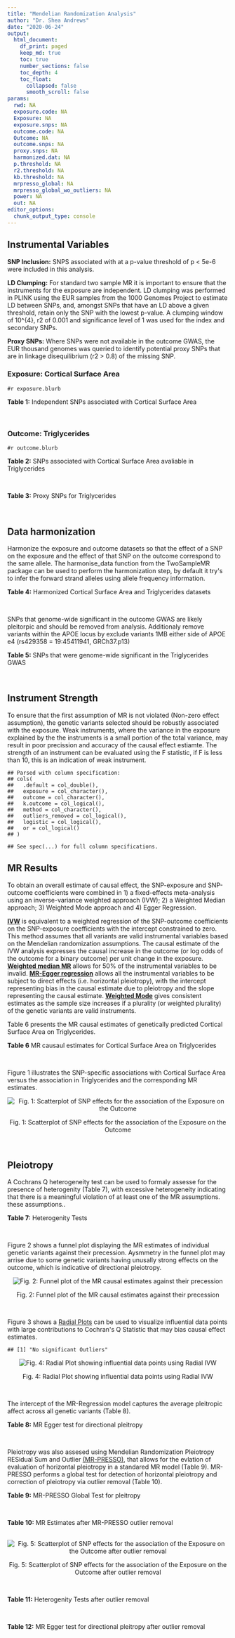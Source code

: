 ```yaml
---
title: "Mendelian Randomization Analysis"
author: "Dr. Shea Andrews"
date: "2020-06-24"
output:
  html_document:
    df_print: paged
    keep_md: true
    toc: true
    number_sections: false
    toc_depth: 4
    toc_float:
      collapsed: false
      smooth_scroll: false
params:
  rwd: NA
  exposure.code: NA
  Exposure: NA
  exposure.snps: NA
  outcome.code: NA
  Outcome: NA
  outcome.snps: NA
  proxy.snps: NA
  harmonized.dat: NA
  p.threshold: NA
  r2.threshold: NA
  kb.threshold: NA
  mrpresso_global: NA
  mrpresso_global_wo_outliers: NA
  power: NA
  out: NA
editor_options:
  chunk_output_type: console
---
```







## Instrumental Variables
**SNP Inclusion:** SNPS associated with at a p-value threshold of p < 5e-6 were included in this analysis.
<br>

**LD Clumping:** For standard two sample MR it is important to ensure that the instruments for the exposure are independent. LD clumping was performed in PLINK using the EUR samples from the 1000 Genomes Project to estimate LD between SNPs, and, amongst SNPs that have an LD above a given threshold, retain only the SNP with the lowest p-value. A clumping window of 10^{4}, r2 of 0.001 and significance level of 1 was used for the index and secondary SNPs.
<br>

**Proxy SNPs:** Where SNPs were not available in the outcome GWAS, the EUR thousand genomes was queried to identify potential proxy SNPs that are in linkage disequilibrium (r2 > 0.8) of the missing SNP.
<br>

### Exposure: Cortical Surface Area
`#r exposure.blurb`
<br>

**Table 1:** Independent SNPs associated with Cortical Surface Area
<div data-pagedtable="false">
  <script data-pagedtable-source type="application/json">
{"columns":[{"label":["SNP"],"name":[1],"type":["chr"],"align":["left"]},{"label":["CHROM"],"name":[2],"type":["dbl"],"align":["right"]},{"label":["POS"],"name":[3],"type":["dbl"],"align":["right"]},{"label":["REF"],"name":[4],"type":["chr"],"align":["left"]},{"label":["ALT"],"name":[5],"type":["chr"],"align":["left"]},{"label":["AF"],"name":[6],"type":["dbl"],"align":["right"]},{"label":["BETA"],"name":[7],"type":["dbl"],"align":["right"]},{"label":["SE"],"name":[8],"type":["dbl"],"align":["right"]},{"label":["Z"],"name":[9],"type":["dbl"],"align":["right"]},{"label":["P"],"name":[10],"type":["dbl"],"align":["right"]},{"label":["N"],"name":[11],"type":["dbl"],"align":["right"]},{"label":["TRAIT"],"name":[12],"type":["chr"],"align":["left"]}],"data":[{"1":"rs2490556","2":"1","3":"2021284","4":"T","5":"A","6":"0.3155","7":"583.9623","8":"122.1531","9":"4.780577","10":"1.748e-06","11":"32068","12":"Cortical_Surface_Area"},{"1":"rs4846200","2":"1","3":"9752648","4":"C","5":"T","6":"0.4191","7":"628.7473","8":"124.9738","9":"5.031033","10":"4.878e-07","11":"32068","12":"Cortical_Surface_Area"},{"1":"rs499688","2":"1","3":"61396649","4":"T","5":"C","6":"0.3482","7":"-583.8940","8":"123.5536","9":"-4.725840","10":"2.292e-06","11":"31582","12":"Cortical_Surface_Area"},{"1":"rs6673449","2":"1","3":"160043698","4":"A","5":"G","6":"0.5681","7":"-552.9050","8":"110.5323","9":"-5.002200","10":"5.668e-07","11":"32176","12":"Cortical_Surface_Area"},{"1":"rs12137969","2":"1","3":"242289357","4":"G","5":"A","6":"0.2412","7":"-585.5512","8":"128.0273","9":"-4.573643","10":"4.793e-06","11":"32176","12":"Cortical_Surface_Area"},{"1":"rs10927043","2":"1","3":"243762208","4":"C","5":"T","6":"0.1826","7":"719.0735","8":"141.2684","9":"5.090123","10":"3.578e-07","11":"32176","12":"Cortical_Surface_Area"},{"1":"rs57415181","2":"2","3":"48707841","4":"G","5":"C","6":"0.1447","7":"-834.6022","8":"159.4070","9":"-5.235668","10":"1.644e-07","11":"32176","12":"Cortical_Surface_Area"},{"1":"rs10496091","2":"2","3":"61482261","4":"G","5":"A","6":"0.2777","7":"-642.6331","8":"121.0228","9":"-5.310017","10":"1.096e-07","11":"32176","12":"Cortical_Surface_Area"},{"1":"rs12630663","2":"3","3":"28007315","4":"T","5":"C","6":"0.4117","7":"632.8110","8":"111.2125","9":"5.690110","10":"1.270e-08","11":"32176","12":"Cortical_Surface_Area"},{"1":"rs34464850","2":"3","3":"141721762","4":"G","5":"C","6":"0.1534","7":"1233.1854","8":"152.7201","9":"8.074807","10":"6.758e-16","11":"31984","12":"Cortical_Surface_Area"},{"1":"rs11938781","2":"4","3":"17924734","4":"T","5":"C","6":"0.1648","7":"-719.1710","8":"150.5519","9":"-4.776900","10":"1.780e-06","11":"32176","12":"Cortical_Surface_Area"},{"1":"rs10029872","2":"4","3":"40350763","4":"T","5":"C","6":"0.5251","7":"508.7590","8":"109.6122","9":"4.641440","10":"3.460e-06","11":"32176","12":"Cortical_Surface_Area"},{"1":"rs2301718","2":"4","3":"106009763","4":"G","5":"A","6":"0.2269","7":"737.2212","8":"132.3556","9":"5.570004","10":"2.547e-08","11":"32176","12":"Cortical_Surface_Area"},{"1":"rs386424","2":"5","3":"81092787","4":"T","5":"G","6":"0.3008","7":"656.5430","8":"120.0422","9":"5.469270","10":"4.519e-08","11":"32176","12":"Cortical_Surface_Area"},{"1":"rs7715167","2":"5","3":"170778824","4":"T","5":"C","6":"0.6143","7":"662.7540","8":"119.1375","9":"5.562930","10":"2.653e-08","11":"32068","12":"Cortical_Surface_Area"},{"1":"rs2802295","2":"6","3":"108926496","4":"A","5":"G","6":"0.6207","7":"714.5850","8":"112.9897","9":"6.324340","10":"2.543e-10","11":"32176","12":"Cortical_Surface_Area"},{"1":"rs11759026","2":"6","3":"126792095","4":"A","5":"G","6":"0.2376","7":"1301.5200","8":"134.6156","9":"9.668420","10":"4.106e-22","11":"31907","12":"Cortical_Surface_Area"},{"1":"rs139849708","2":"6","3":"127369230","4":"T","5":"C","6":"0.0297","7":"-2237.8300","8":"422.1224","9":"-5.301370","10":"1.149e-07","11":"22951","12":"Cortical_Surface_Area"},{"1":"rs6463758","2":"7","3":"8117636","4":"A","5":"G","6":"0.5382","7":"560.9860","8":"112.3815","9":"4.991800","10":"5.982e-07","11":"32176","12":"Cortical_Surface_Area"},{"1":"rs149352678","2":"7","3":"54920906","4":"C","5":"T","6":"0.0991","7":"967.7266","8":"191.5244","9":"5.052759","10":"4.355e-07","11":"32176","12":"Cortical_Surface_Area"},{"1":"rs42035","2":"7","3":"92239531","4":"A","5":"G","6":"0.2454","7":"-610.3230","8":"127.8222","9":"-4.774780","10":"1.799e-06","11":"32176","12":"Cortical_Surface_Area"},{"1":"rs41563","2":"7","3":"104852654","4":"G","5":"A","6":"0.3385","7":"586.6639","8":"116.3776","9":"5.041038","10":"4.630e-07","11":"32176","12":"Cortical_Surface_Area"},{"1":"rs10251751","2":"7","3":"156021770","4":"C","5":"T","6":"0.6639","7":"538.0782","8":"116.0343","9":"4.637234","10":"3.531e-06","11":"32176","12":"Cortical_Surface_Area"},{"1":"rs76650567","2":"8","3":"78242034","4":"C","5":"T","6":"0.0870","7":"-902.8657","8":"194.8981","9":"-4.632501","10":"3.613e-06","11":"32176","12":"Cortical_Surface_Area"},{"1":"rs66702753","2":"9","3":"103010947","4":"A","5":"C","6":"0.2493","7":"-593.2390","8":"128.8921","9":"-4.602600","10":"4.172e-06","11":"32176","12":"Cortical_Surface_Area"},{"1":"rs10817864","2":"9","3":"118968579","4":"C","5":"T","6":"0.5739","7":"531.0956","8":"111.2505","9":"4.773872","10":"1.807e-06","11":"32176","12":"Cortical_Surface_Area"},{"1":"rs12357321","2":"10","3":"21790476","4":"G","5":"A","6":"0.3206","7":"-698.7452","8":"119.6461","9":"-5.840100","10":"5.217e-09","11":"32176","12":"Cortical_Surface_Area"},{"1":"rs1628768","2":"10","3":"105012994","4":"T","5":"C","6":"0.2386","7":"972.9780","8":"132.0048","9":"7.370780","10":"1.696e-13","11":"32176","12":"Cortical_Surface_Area"},{"1":"rs17543864","2":"11","3":"92556100","4":"G","5":"A","6":"0.3264","7":"-623.9150","8":"116.9886","9":"-5.333126","10":"9.654e-08","11":"32176","12":"Cortical_Surface_Area"},{"1":"rs3217901","2":"12","3":"4405389","4":"A","5":"G","6":"0.4221","7":"593.5960","8":"114.7165","9":"5.174460","10":"2.286e-07","11":"32176","12":"Cortical_Surface_Area"},{"1":"rs2066827","2":"12","3":"12871099","4":"T","5":"G","6":"0.2333","7":"-862.4130","8":"159.9581","9":"-5.391500","10":"6.987e-08","11":"24138","12":"Cortical_Surface_Area"},{"1":"rs7975351","2":"12","3":"53902190","4":"G","5":"A","6":"0.4740","7":"611.0487","8":"113.5536","9":"5.381148","10":"7.401e-08","11":"31319","12":"Cortical_Surface_Area"},{"1":"rs10876864","2":"12","3":"56401085","4":"G","5":"A","6":"0.5774","7":"-628.5901","8":"112.6859","9":"-5.578250","10":"2.430e-08","11":"31319","12":"Cortical_Surface_Area"},{"1":"rs10878349","2":"12","3":"66327632","4":"A","5":"G","6":"0.5100","7":"-1039.9900","8":"110.4866","9":"-9.412850","10":"4.829e-21","11":"32176","12":"Cortical_Surface_Area"},{"1":"rs35227403","2":"12","3":"68216239","4":"T","5":"A","6":"0.0588","7":"-1271.7821","8":"253.6458","9":"-5.014008","10":"5.331e-07","11":"32176","12":"Cortical_Surface_Area"},{"1":"rs111855983","2":"12","3":"80052550","4":"T","5":"C","6":"0.1319","7":"-818.6420","8":"177.5492","9":"-4.610790","10":"4.011e-06","11":"28185","12":"Cortical_Surface_Area"},{"1":"rs2195243","2":"12","3":"102922986","4":"G","5":"C","6":"0.2196","7":"-769.2254","8":"142.2462","9":"-5.407704","10":"6.384e-08","11":"29708","12":"Cortical_Surface_Area"},{"1":"rs34011931","2":"13","3":"111077516","4":"A","5":"G","6":"0.3280","7":"538.2090","8":"117.7182","9":"4.572010","10":"4.831e-06","11":"32176","12":"Cortical_Surface_Area"},{"1":"rs6572878","2":"14","3":"23435333","4":"T","5":"C","6":"0.3997","7":"-574.9920","8":"113.9565","9":"-5.045710","10":"4.518e-07","11":"31790","12":"Cortical_Surface_Area"},{"1":"rs76801057","2":"14","3":"99728448","4":"C","5":"T","6":"0.0263","7":"2036.7834","8":"429.5486","9":"4.741683","10":"2.119e-06","11":"23846","12":"Cortical_Surface_Area"},{"1":"rs4265798","2":"16","3":"70636616","4":"T","5":"A","6":"0.9332","7":"-1221.0588","8":"263.6357","9":"-4.631614","10":"3.628e-06","11":"30025","12":"Cortical_Surface_Area"},{"1":"rs7207463","2":"17","3":"16004259","4":"A","5":"G","6":"0.5620","7":"-519.7640","8":"110.5676","9":"-4.700870","10":"2.591e-06","11":"32176","12":"Cortical_Surface_Area"},{"1":"rs6505216","2":"17","3":"29206421","4":"G","5":"T","6":"0.2375","7":"652.8106","8":"142.8638","9":"4.569461","10":"4.890e-06","11":"31430","12":"Cortical_Surface_Area"},{"1":"rs79600142","2":"17","3":"43897722","4":"T","5":"C","6":"0.2198","7":"-1696.8300","8":"143.2730","9":"-11.843300","10":"2.331e-32","11":"29435","12":"Cortical_Surface_Area"},{"1":"rs12452834","2":"17","3":"47111739","4":"C","5":"T","6":"0.3329","7":"-626.4308","8":"123.5899","9":"-5.068625","10":"4.007e-07","11":"30867","12":"Cortical_Surface_Area"},{"1":"rs1791513","2":"18","3":"22135429","4":"A","5":"G","6":"0.5263","7":"-502.3000","8":"109.5062","9":"-4.586950","10":"4.498e-06","11":"32176","12":"Cortical_Surface_Area"},{"1":"rs743038","2":"22","3":"50884075","4":"C","5":"T","6":"0.5560","7":"-532.1045","8":"115.3983","9":"-4.611025","10":"4.007e-06","11":"31216","12":"Cortical_Surface_Area"}],"options":{"columns":{"min":{},"max":[10]},"rows":{"min":[10],"max":[10]},"pages":{}}}
  </script>
</div>
<br>

### Outcome: Triglycerides
`#r outcome.blurb`
<br>

**Table 2:** SNPs associated with Cortical Surface Area avaliable in Triglycerides
<div data-pagedtable="false">
  <script data-pagedtable-source type="application/json">
{"columns":[{"label":["SNP"],"name":[1],"type":["chr"],"align":["left"]},{"label":["CHROM"],"name":[2],"type":["dbl"],"align":["right"]},{"label":["POS"],"name":[3],"type":["dbl"],"align":["right"]},{"label":["REF"],"name":[4],"type":["chr"],"align":["left"]},{"label":["ALT"],"name":[5],"type":["chr"],"align":["left"]},{"label":["AF"],"name":[6],"type":["dbl"],"align":["right"]},{"label":["BETA"],"name":[7],"type":["dbl"],"align":["right"]},{"label":["SE"],"name":[8],"type":["dbl"],"align":["right"]},{"label":["Z"],"name":[9],"type":["dbl"],"align":["right"]},{"label":["P"],"name":[10],"type":["dbl"],"align":["right"]},{"label":["N"],"name":[11],"type":["dbl"],"align":["right"]},{"label":["TRAIT"],"name":[12],"type":["chr"],"align":["left"]}],"data":[{"1":"rs2490556","2":"NA","3":"NA","4":"NA","5":"NA","6":"NA","7":"NA","8":"NA","9":"NA","10":"NA","11":"NA","12":"NA"},{"1":"rs4846200","2":"NA","3":"NA","4":"NA","5":"NA","6":"NA","7":"NA","8":"NA","9":"NA","10":"NA","11":"NA","12":"NA"},{"1":"rs499688","2":"1","3":"61396649","4":"T","5":"C","6":"0.444283","7":"-0.0036","8":"0.0060","9":"-0.6000000","10":"0.815900","11":"91013","12":"Triglycerides"},{"1":"rs6673449","2":"NA","3":"NA","4":"NA","5":"NA","6":"NA","7":"NA","8":"NA","9":"NA","10":"NA","11":"NA","12":"NA"},{"1":"rs12137969","2":"NA","3":"NA","4":"NA","5":"NA","6":"NA","7":"NA","8":"NA","9":"NA","10":"NA","11":"NA","12":"NA"},{"1":"rs10927043","2":"NA","3":"NA","4":"NA","5":"NA","6":"NA","7":"NA","8":"NA","9":"NA","10":"NA","11":"NA","12":"NA"},{"1":"rs57415181","2":"NA","3":"NA","4":"NA","5":"NA","6":"NA","7":"NA","8":"NA","9":"NA","10":"NA","11":"NA","12":"NA"},{"1":"rs10496091","2":"2","3":"61482261","4":"G","5":"A","6":"0.332062","7":"0.0035","8":"0.0036","9":"0.9722222","10":"0.368100","11":"177809","12":"Triglycerides"},{"1":"rs12630663","2":"3","3":"28007315","4":"T","5":"C","6":"0.374819","7":"-0.0026","8":"0.0048","9":"-0.5416670","10":"0.617800","11":"91013","12":"Triglycerides"},{"1":"rs34464850","2":"NA","3":"NA","4":"NA","5":"NA","6":"NA","7":"NA","8":"NA","9":"NA","10":"NA","11":"NA","12":"NA"},{"1":"rs11938781","2":"4","3":"17924734","4":"T","5":"C","6":"0.136892","7":"0.0145","8":"0.0066","9":"2.1969697","10":"0.038200","11":"89399","12":"Triglycerides"},{"1":"rs10029872","2":"4","3":"40350763","4":"T","5":"C","6":"0.529112","7":"-0.0012","8":"0.0047","9":"-0.2553190","10":"0.878700","11":"87897","12":"Triglycerides"},{"1":"rs2301718","2":"4","3":"106009763","4":"G","5":"A","6":"0.281329","7":"0.0006","8":"0.0055","9":"0.1090909","10":"0.910700","11":"90934","12":"Triglycerides"},{"1":"rs386424","2":"5","3":"81092787","4":"T","5":"G","6":"0.354704","7":"-0.0100","8":"0.0051","9":"-1.9607800","10":"0.064760","11":"91013","12":"Triglycerides"},{"1":"rs7715167","2":"5","3":"170778824","4":"T","5":"C","6":"0.649726","7":"-0.0078","8":"0.0051","9":"-1.5294100","10":"0.113800","11":"91013","12":"Triglycerides"},{"1":"rs2802295","2":"NA","3":"NA","4":"NA","5":"NA","6":"NA","7":"NA","8":"NA","9":"NA","10":"NA","11":"NA","12":"NA"},{"1":"rs11759026","2":"NA","3":"NA","4":"NA","5":"NA","6":"NA","7":"NA","8":"NA","9":"NA","10":"NA","11":"NA","12":"NA"},{"1":"rs139849708","2":"NA","3":"NA","4":"NA","5":"NA","6":"NA","7":"NA","8":"NA","9":"NA","10":"NA","11":"NA","12":"NA"},{"1":"rs6463758","2":"NA","3":"NA","4":"NA","5":"NA","6":"NA","7":"NA","8":"NA","9":"NA","10":"NA","11":"NA","12":"NA"},{"1":"rs149352678","2":"NA","3":"NA","4":"NA","5":"NA","6":"NA","7":"NA","8":"NA","9":"NA","10":"NA","11":"NA","12":"NA"},{"1":"rs42035","2":"NA","3":"NA","4":"NA","5":"NA","6":"NA","7":"NA","8":"NA","9":"NA","10":"NA","11":"NA","12":"NA"},{"1":"rs41563","2":"7","3":"104852654","4":"G","5":"A","6":"0.311571","7":"0.0116","8":"0.0049","9":"2.3673469","10":"0.007029","11":"91013","12":"Triglycerides"},{"1":"rs10251751","2":"NA","3":"NA","4":"NA","5":"NA","6":"NA","7":"NA","8":"NA","9":"NA","10":"NA","11":"NA","12":"NA"},{"1":"rs76650567","2":"NA","3":"NA","4":"NA","5":"NA","6":"NA","7":"NA","8":"NA","9":"NA","10":"NA","11":"NA","12":"NA"},{"1":"rs66702753","2":"NA","3":"NA","4":"NA","5":"NA","6":"NA","7":"NA","8":"NA","9":"NA","10":"NA","11":"NA","12":"NA"},{"1":"rs10817864","2":"9","3":"118968579","4":"C","5":"T","6":"0.629670","7":"-0.0084","8":"0.0050","9":"-1.6800000","10":"0.258400","11":"83144","12":"Triglycerides"},{"1":"rs12357321","2":"10","3":"21790476","4":"G","5":"A","6":"0.305707","7":"0.0032","8":"0.0052","9":"0.6153846","10":"0.717000","11":"91013","12":"Triglycerides"},{"1":"rs1628768","2":"NA","3":"NA","4":"NA","5":"NA","6":"NA","7":"NA","8":"NA","9":"NA","10":"NA","11":"NA","12":"NA"},{"1":"rs17543864","2":"11","3":"92556100","4":"G","5":"A","6":"0.308642","7":"-0.0013","8":"0.0051","9":"-0.2549020","10":"0.949600","11":"91013","12":"Triglycerides"},{"1":"rs3217901","2":"12","3":"4405389","4":"A","5":"G","6":"0.412214","7":"0.0000","8":"0.0049","9":"0.0000000","10":"0.765500","11":"91013","12":"Triglycerides"},{"1":"rs2066827","2":"12","3":"12871099","4":"T","5":"G","6":"0.208757","7":"-0.0041","8":"0.0085","9":"-0.4823530","10":"0.252700","11":"77845","12":"Triglycerides"},{"1":"rs7975351","2":"NA","3":"NA","4":"NA","5":"NA","6":"NA","7":"NA","8":"NA","9":"NA","10":"NA","11":"NA","12":"NA"},{"1":"rs10876864","2":"12","3":"56401085","4":"G","5":"A","6":"0.610867","7":"0.0060","8":"0.0047","9":"1.2765957","10":"0.118100","11":"91013","12":"Triglycerides"},{"1":"rs10878349","2":"NA","3":"NA","4":"NA","5":"NA","6":"NA","7":"NA","8":"NA","9":"NA","10":"NA","11":"NA","12":"NA"},{"1":"rs35227403","2":"NA","3":"NA","4":"NA","5":"NA","6":"NA","7":"NA","8":"NA","9":"NA","10":"NA","11":"NA","12":"NA"},{"1":"rs111855983","2":"NA","3":"NA","4":"NA","5":"NA","6":"NA","7":"NA","8":"NA","9":"NA","10":"NA","11":"NA","12":"NA"},{"1":"rs2195243","2":"12","3":"102922986","4":"G","5":"C","6":"0.222343","7":"-0.0092","8":"0.0043","9":"-2.1395300","10":"0.035730","11":"174535","12":"Triglycerides"},{"1":"rs34011931","2":"NA","3":"NA","4":"NA","5":"NA","6":"NA","7":"NA","8":"NA","9":"NA","10":"NA","11":"NA","12":"NA"},{"1":"rs6572878","2":"NA","3":"NA","4":"NA","5":"NA","6":"NA","7":"NA","8":"NA","9":"NA","10":"NA","11":"NA","12":"NA"},{"1":"rs76801057","2":"NA","3":"NA","4":"NA","5":"NA","6":"NA","7":"NA","8":"NA","9":"NA","10":"NA","11":"NA","12":"NA"},{"1":"rs4265798","2":"NA","3":"NA","4":"NA","5":"NA","6":"NA","7":"NA","8":"NA","9":"NA","10":"NA","11":"NA","12":"NA"},{"1":"rs7207463","2":"17","3":"16004259","4":"A","5":"G","6":"0.557392","7":"-0.0049","8":"0.0048","9":"-1.0208300","10":"0.377400","11":"86061","12":"Triglycerides"},{"1":"rs6505216","2":"NA","3":"NA","4":"NA","5":"NA","6":"NA","7":"NA","8":"NA","9":"NA","10":"NA","11":"NA","12":"NA"},{"1":"rs79600142","2":"NA","3":"NA","4":"NA","5":"NA","6":"NA","7":"NA","8":"NA","9":"NA","10":"NA","11":"NA","12":"NA"},{"1":"rs12452834","2":"NA","3":"NA","4":"NA","5":"NA","6":"NA","7":"NA","8":"NA","9":"NA","10":"NA","11":"NA","12":"NA"},{"1":"rs1791513","2":"NA","3":"NA","4":"NA","5":"NA","6":"NA","7":"NA","8":"NA","9":"NA","10":"NA","11":"NA","12":"NA"},{"1":"rs743038","2":"NA","3":"NA","4":"NA","5":"NA","6":"NA","7":"NA","8":"NA","9":"NA","10":"NA","11":"NA","12":"NA"}],"options":{"columns":{"min":{},"max":[10]},"rows":{"min":[10],"max":[10]},"pages":{}}}
  </script>
</div>
<br>

**Table 3:** Proxy SNPs for Triglycerides
<div data-pagedtable="false">
  <script data-pagedtable-source type="application/json">
{"columns":[{"label":["target_snp"],"name":[1],"type":["chr"],"align":["left"]},{"label":["proxy_snp"],"name":[2],"type":["chr"],"align":["left"]},{"label":["ld.r2"],"name":[3],"type":["dbl"],"align":["right"]},{"label":["Dprime"],"name":[4],"type":["dbl"],"align":["right"]},{"label":["PHASE"],"name":[5],"type":["chr"],"align":["left"]},{"label":["X12"],"name":[6],"type":["lgl"],"align":["right"]},{"label":["CHROM"],"name":[7],"type":["dbl"],"align":["right"]},{"label":["POS"],"name":[8],"type":["dbl"],"align":["right"]},{"label":["REF.proxy"],"name":[9],"type":["chr"],"align":["left"]},{"label":["ALT.proxy"],"name":[10],"type":["chr"],"align":["left"]},{"label":["AF"],"name":[11],"type":["dbl"],"align":["right"]},{"label":["BETA"],"name":[12],"type":["dbl"],"align":["right"]},{"label":["SE"],"name":[13],"type":["dbl"],"align":["right"]},{"label":["Z"],"name":[14],"type":["dbl"],"align":["right"]},{"label":["P"],"name":[15],"type":["dbl"],"align":["right"]},{"label":["N"],"name":[16],"type":["dbl"],"align":["right"]},{"label":["TRAIT"],"name":[17],"type":["chr"],"align":["left"]},{"label":["ref"],"name":[18],"type":["chr"],"align":["left"]},{"label":["ref.proxy"],"name":[19],"type":["chr"],"align":["left"]},{"label":["alt"],"name":[20],"type":["chr"],"align":["left"]},{"label":["alt.proxy"],"name":[21],"type":["chr"],"align":["left"]},{"label":["ALT"],"name":[22],"type":["chr"],"align":["left"]},{"label":["REF"],"name":[23],"type":["chr"],"align":["left"]},{"label":["proxy.outcome"],"name":[24],"type":["lgl"],"align":["right"]}],"data":[{"1":"rs6673449","2":"rs1321649","3":"0.814482","4":"1.000000","5":"AA/GG","6":"NA","7":"1","8":"160045972","9":"A","10":"G","11":"0.5012720","12":"-0.0003","13":"0.0047","14":"-0.0638298","15":"0.850700","16":"91013.00","17":"Triglycerides","18":"A","19":"A","20":"G","21":"G","22":"G","23":"A","24":"TRUE"},{"1":"rs10927043","2":"rs2291410","3":"0.981133","4":"1.000000","5":"TA/CC","6":"NA","7":"1","8":"243716654","9":"A","10":"C","11":"0.8154460","12":"-0.0005","13":"0.0059","14":"-0.0847458","15":"0.824000","16":"91013.00","17":"Triglycerides","18":"T","19":"A","20":"C","21":"C","22":"C","23":"T","24":"TRUE"},{"1":"rs34464850","2":"rs2271386","3":"1.000000","4":"1.000000","5":"CA/GG","6":"NA","7":"3","8":"141712708","9":"G","10":"A","11":"0.1519450","12":"-0.0167","13":"0.0063","14":"-2.6507900","15":"0.006495","16":"91011.00","17":"Triglycerides","18":"C","19":"A","20":"G","21":"G","22":"C","23":"G","24":"TRUE"},{"1":"rs2802295","2":"rs2253310","3":"1.000000","4":"1.000000","5":"AC/GG","6":"NA","7":"6","8":"108888593","9":"C","10":"G","11":"0.5614990","12":"0.0111","13":"0.0048","14":"2.3125000","15":"0.064490","16":"87936.00","17":"Triglycerides","18":"A","19":"C","20":"G","21":"G","22":"G","23":"A","24":"TRUE"},{"1":"rs6463758","2":"rs10253861","3":"0.960689","4":"0.995910","5":"AG/GA","6":"NA","7":"7","8":"8110475","9":"G","10":"A","11":"0.5303310","12":"0.0009","13":"0.0047","14":"0.1914894","15":"0.741100","16":"91013.00","17":"Triglycerides","18":"A","19":"G","20":"G","21":"A","22":"G","23":"A","24":"TRUE"},{"1":"rs42035","2":"rs42041","3":"0.975205","4":"1.000000","5":"GG/AC","6":"NA","7":"7","8":"92246744","9":"C","10":"G","11":"0.2676240","12":"-0.0110","13":"0.0054","14":"-2.0370400","15":"0.035980","16":"90731.00","17":"Triglycerides","18":"G","19":"G","20":"A","21":"C","22":"G","23":"A","24":"TRUE"},{"1":"rs76650567","2":"rs12677220","3":"1.000000","4":"1.000000","5":"TT/CC","6":"NA","7":"8","8":"78266342","9":"C","10":"T","11":"0.0966280","12":"-0.0079","13":"0.0089","14":"-0.8876400","15":"0.436400","16":"91013.00","17":"Triglycerides","18":"T","19":"T","20":"C","21":"C","22":"T","23":"C","24":"TRUE"},{"1":"rs66702753","2":"rs875522","3":"0.892785","4":"0.994240","5":"CA/AC","6":"NA","7":"9","8":"103044452","9":"C","10":"A","11":"0.2199850","12":"0.0054","13":"0.0053","14":"1.0188679","15":"0.348000","16":"91006.00","17":"Triglycerides","18":"C","19":"A","20":"A","21":"C","22":"C","23":"A","24":"TRUE"},{"1":"rs1628768","2":"rs6584545","3":"0.973962","4":"0.994692","5":"CA/TT","6":"NA","7":"10","8":"104999266","9":"A","10":"T","11":"0.7905320","12":"-0.0041","13":"0.0054","14":"-0.7592590","15":"0.456900","16":"86719.01","17":"Triglycerides","18":"C","19":"A","20":"T","21":"T","22":"T","23":"C","24":"TRUE"},{"1":"rs7975351","2":"rs784567","3":"0.809695","4":"0.947592","5":"AG/GA","6":"NA","7":"12","8":"53894465","9":"G","10":"A","11":"0.4870440","12":"-0.0038","13":"0.0048","14":"-0.7916670","15":"0.572800","16":"90846.00","17":"Triglycerides","18":"A","19":"G","20":"G","21":"A","22":"G","23":"A","24":"TRUE"},{"1":"rs10878349","2":"rs1038196","3":"0.996002","4":"1.000000","5":"AG/GC","6":"NA","7":"12","8":"66343400","9":"G","10":"C","11":"0.4679120","12":"0.0050","13":"0.0047","14":"1.0638298","15":"0.402500","16":"91013.00","17":"Triglycerides","18":"A","19":"G","20":"G","21":"C","22":"G","23":"A","24":"TRUE"},{"1":"rs111855983","2":"rs7308762","3":"1.000000","4":"1.000000","5":"CT/TC","6":"NA","7":"12","8":"79931070","9":"C","10":"T","11":"0.0965167","12":"0.0146","13":"0.0070","14":"2.0857143","15":"0.057550","16":"91013.00","17":"Triglycerides","18":"C","19":"T","20":"T","21":"C","22":"C","23":"T","24":"TRUE"},{"1":"rs34011931","2":"rs4600332","3":"0.842899","4":"0.990060","5":"GA/AG","6":"NA","7":"13","8":"111078872","9":"A","10":"G","11":"0.6460450","12":"0.0012","13":"0.0049","14":"0.2448980","15":"0.935800","16":"90042.00","17":"Triglycerides","18":"G","19":"A","20":"A","21":"G","22":"A","23":"G","24":"TRUE"},{"1":"rs6572878","2":"rs10140304","3":"0.987642","4":"1.000000","5":"CC/TA","6":"NA","7":"14","8":"23443514","9":"A","10":"C","11":"0.3842930","12":"0.0073","13":"0.0049","14":"1.4897959","15":"0.199100","16":"91013.00","17":"Triglycerides","18":"C","19":"C","20":"T","21":"A","22":"C","23":"T","24":"TRUE"},{"1":"rs4265798","2":"rs3931036","3":"0.861327","4":"0.966216","5":"TG/AA","6":"NA","7":"16","8":"70548297","9":"G","10":"A","11":"0.9399710","12":"0.0092","13":"0.0095","14":"0.9684211","15":"0.291200","16":"89445.00","17":"Triglycerides","18":"T","19":"G","20":"A","21":"A","22":"A","23":"T","24":"TRUE"},{"1":"rs79600142","2":"rs436667","3":"1.000000","4":"1.000000","5":"CT/TC","6":"NA","7":"17","8":"43709415","9":"C","10":"T","11":"0.1467570","12":"-0.0044","13":"0.0059","14":"-0.7457630","15":"0.188600","16":"87977.00","17":"Triglycerides","18":"C","19":"T","20":"T","21":"C","22":"C","23":"T","24":"TRUE"},{"1":"rs1791513","2":"rs1791514","3":"0.960988","4":"1.000000","5":"AT/GC","6":"NA","7":"18","8":"22135789","9":"T","10":"C","11":"0.5025410","12":"-0.0011","13":"0.0047","14":"-0.2340430","15":"0.567800","16":"89485.00","17":"Triglycerides","18":"A","19":"T","20":"G","21":"C","22":"G","23":"A","24":"TRUE"},{"1":"rs2490556","2":"NA","3":"NA","4":"NA","5":"NA","6":"NA","7":"NA","8":"NA","9":"NA","10":"NA","11":"NA","12":"NA","13":"NA","14":"NA","15":"NA","16":"NA","17":"NA","18":"NA","19":"NA","20":"NA","21":"NA","22":"NA","23":"NA","24":"NA"},{"1":"rs4846200","2":"NA","3":"NA","4":"NA","5":"NA","6":"NA","7":"NA","8":"NA","9":"NA","10":"NA","11":"NA","12":"NA","13":"NA","14":"NA","15":"NA","16":"NA","17":"NA","18":"NA","19":"NA","20":"NA","21":"NA","22":"NA","23":"NA","24":"NA"},{"1":"rs12137969","2":"NA","3":"NA","4":"NA","5":"NA","6":"NA","7":"NA","8":"NA","9":"NA","10":"NA","11":"NA","12":"NA","13":"NA","14":"NA","15":"NA","16":"NA","17":"NA","18":"NA","19":"NA","20":"NA","21":"NA","22":"NA","23":"NA","24":"NA"},{"1":"rs57415181","2":"NA","3":"NA","4":"NA","5":"NA","6":"NA","7":"NA","8":"NA","9":"NA","10":"NA","11":"NA","12":"NA","13":"NA","14":"NA","15":"NA","16":"NA","17":"NA","18":"NA","19":"NA","20":"NA","21":"NA","22":"NA","23":"NA","24":"NA"},{"1":"rs11759026","2":"NA","3":"NA","4":"NA","5":"NA","6":"NA","7":"NA","8":"NA","9":"NA","10":"NA","11":"NA","12":"NA","13":"NA","14":"NA","15":"NA","16":"NA","17":"NA","18":"NA","19":"NA","20":"NA","21":"NA","22":"NA","23":"NA","24":"NA"},{"1":"rs139849708","2":"NA","3":"NA","4":"NA","5":"NA","6":"NA","7":"NA","8":"NA","9":"NA","10":"NA","11":"NA","12":"NA","13":"NA","14":"NA","15":"NA","16":"NA","17":"NA","18":"NA","19":"NA","20":"NA","21":"NA","22":"NA","23":"NA","24":"NA"},{"1":"rs149352678","2":"NA","3":"NA","4":"NA","5":"NA","6":"NA","7":"NA","8":"NA","9":"NA","10":"NA","11":"NA","12":"NA","13":"NA","14":"NA","15":"NA","16":"NA","17":"NA","18":"NA","19":"NA","20":"NA","21":"NA","22":"NA","23":"NA","24":"NA"},{"1":"rs10251751","2":"NA","3":"NA","4":"NA","5":"NA","6":"NA","7":"NA","8":"NA","9":"NA","10":"NA","11":"NA","12":"NA","13":"NA","14":"NA","15":"NA","16":"NA","17":"NA","18":"NA","19":"NA","20":"NA","21":"NA","22":"NA","23":"NA","24":"NA"},{"1":"rs35227403","2":"NA","3":"NA","4":"NA","5":"NA","6":"NA","7":"NA","8":"NA","9":"NA","10":"NA","11":"NA","12":"NA","13":"NA","14":"NA","15":"NA","16":"NA","17":"NA","18":"NA","19":"NA","20":"NA","21":"NA","22":"NA","23":"NA","24":"NA"},{"1":"rs76801057","2":"NA","3":"NA","4":"NA","5":"NA","6":"NA","7":"NA","8":"NA","9":"NA","10":"NA","11":"NA","12":"NA","13":"NA","14":"NA","15":"NA","16":"NA","17":"NA","18":"NA","19":"NA","20":"NA","21":"NA","22":"NA","23":"NA","24":"NA"},{"1":"rs6505216","2":"NA","3":"NA","4":"NA","5":"NA","6":"NA","7":"NA","8":"NA","9":"NA","10":"NA","11":"NA","12":"NA","13":"NA","14":"NA","15":"NA","16":"NA","17":"NA","18":"NA","19":"NA","20":"NA","21":"NA","22":"NA","23":"NA","24":"NA"},{"1":"rs12452834","2":"NA","3":"NA","4":"NA","5":"NA","6":"NA","7":"NA","8":"NA","9":"NA","10":"NA","11":"NA","12":"NA","13":"NA","14":"NA","15":"NA","16":"NA","17":"NA","18":"NA","19":"NA","20":"NA","21":"NA","22":"NA","23":"NA","24":"NA"},{"1":"rs743038","2":"NA","3":"NA","4":"NA","5":"NA","6":"NA","7":"NA","8":"NA","9":"NA","10":"NA","11":"NA","12":"NA","13":"NA","14":"NA","15":"NA","16":"NA","17":"NA","18":"NA","19":"NA","20":"NA","21":"NA","22":"NA","23":"NA","24":"NA"}],"options":{"columns":{"min":{},"max":[10]},"rows":{"min":[10],"max":[10]},"pages":{}}}
  </script>
</div>
<br>

## Data harmonization
Harmonize the exposure and outcome datasets so that the effect of a SNP on the exposure and the effect of that SNP on the outcome correspond to the same allele. The harmonise_data function from the TwoSampleMR package can be used to perform the harmonization step, by default it try's to infer the forward strand alleles using allele frequency information.
<br>

**Table 4:** Harmonized Cortical Surface Area and Triglycerides datasets
<div data-pagedtable="false">
  <script data-pagedtable-source type="application/json">
{"columns":[{"label":["SNP"],"name":[1],"type":["chr"],"align":["left"]},{"label":["effect_allele.exposure"],"name":[2],"type":["chr"],"align":["left"]},{"label":["other_allele.exposure"],"name":[3],"type":["chr"],"align":["left"]},{"label":["effect_allele.outcome"],"name":[4],"type":["chr"],"align":["left"]},{"label":["other_allele.outcome"],"name":[5],"type":["chr"],"align":["left"]},{"label":["beta.exposure"],"name":[6],"type":["dbl"],"align":["right"]},{"label":["beta.outcome"],"name":[7],"type":["dbl"],"align":["right"]},{"label":["eaf.exposure"],"name":[8],"type":["dbl"],"align":["right"]},{"label":["eaf.outcome"],"name":[9],"type":["dbl"],"align":["right"]},{"label":["remove"],"name":[10],"type":["lgl"],"align":["right"]},{"label":["palindromic"],"name":[11],"type":["lgl"],"align":["right"]},{"label":["ambiguous"],"name":[12],"type":["lgl"],"align":["right"]},{"label":["id.outcome"],"name":[13],"type":["chr"],"align":["left"]},{"label":["chr.outcome"],"name":[14],"type":["dbl"],"align":["right"]},{"label":["pos.outcome"],"name":[15],"type":["dbl"],"align":["right"]},{"label":["se.outcome"],"name":[16],"type":["dbl"],"align":["right"]},{"label":["z.outcome"],"name":[17],"type":["dbl"],"align":["right"]},{"label":["pval.outcome"],"name":[18],"type":["dbl"],"align":["right"]},{"label":["samplesize.outcome"],"name":[19],"type":["dbl"],"align":["right"]},{"label":["outcome"],"name":[20],"type":["chr"],"align":["left"]},{"label":["mr_keep.outcome"],"name":[21],"type":["lgl"],"align":["right"]},{"label":["pval_origin.outcome"],"name":[22],"type":["chr"],"align":["left"]},{"label":["proxy.outcome"],"name":[23],"type":["lgl"],"align":["right"]},{"label":["target_snp.outcome"],"name":[24],"type":["chr"],"align":["left"]},{"label":["proxy_snp.outcome"],"name":[25],"type":["chr"],"align":["left"]},{"label":["target_a1.outcome"],"name":[26],"type":["chr"],"align":["left"]},{"label":["target_a2.outcome"],"name":[27],"type":["chr"],"align":["left"]},{"label":["proxy_a1.outcome"],"name":[28],"type":["chr"],"align":["left"]},{"label":["proxy_a2.outcome"],"name":[29],"type":["chr"],"align":["left"]},{"label":["chr.exposure"],"name":[30],"type":["dbl"],"align":["right"]},{"label":["pos.exposure"],"name":[31],"type":["dbl"],"align":["right"]},{"label":["se.exposure"],"name":[32],"type":["dbl"],"align":["right"]},{"label":["z.exposure"],"name":[33],"type":["dbl"],"align":["right"]},{"label":["pval.exposure"],"name":[34],"type":["dbl"],"align":["right"]},{"label":["samplesize.exposure"],"name":[35],"type":["dbl"],"align":["right"]},{"label":["exposure"],"name":[36],"type":["chr"],"align":["left"]},{"label":["mr_keep.exposure"],"name":[37],"type":["lgl"],"align":["right"]},{"label":["pval_origin.exposure"],"name":[38],"type":["chr"],"align":["left"]},{"label":["id.exposure"],"name":[39],"type":["chr"],"align":["left"]},{"label":["action"],"name":[40],"type":["dbl"],"align":["right"]},{"label":["mr_keep"],"name":[41],"type":["lgl"],"align":["right"]},{"label":["pleitropy_keep"],"name":[42],"type":["lgl"],"align":["right"]},{"label":["pt"],"name":[43],"type":["dbl"],"align":["right"]},{"label":["mrpresso_RSSobs"],"name":[44],"type":["dbl"],"align":["right"]},{"label":["mrpresso_pval"],"name":[45],"type":["dbl"],"align":["right"]},{"label":["mrpresso_keep"],"name":[46],"type":["lgl"],"align":["right"]}],"data":[{"1":"rs10029872","2":"C","3":"T","4":"C","5":"T","6":"508.7590","7":"-0.0012","8":"0.5251","9":"0.5291120","10":"FALSE","11":"FALSE","12":"FALSE","13":"Hha3Uv","14":"4","15":"40350763","16":"0.0047","17":"-0.2553190","18":"0.878700","19":"87897.00","20":"Willer2013tg","21":"TRUE","22":"reported","23":"NA","24":"NA","25":"NA","26":"NA","27":"NA","28":"NA","29":"NA","30":"4","31":"40350763","32":"109.6122","33":"4.641440","34":"3.460e-06","35":"32176","36":"Grasby2020surfarea","37":"TRUE","38":"reported","39":"9OuTdh","40":"2","41":"TRUE","42":"TRUE","43":"5e-06","44":"4.361649e-07","45":"1.0000","46":"TRUE"},{"1":"rs10496091","2":"A","3":"G","4":"A","5":"G","6":"-642.6331","7":"0.0035","8":"0.2777","9":"0.3320620","10":"FALSE","11":"FALSE","12":"FALSE","13":"Hha3Uv","14":"2","15":"61482261","16":"0.0036","17":"0.9722222","18":"0.368100","19":"177809.00","20":"Willer2013tg","21":"TRUE","22":"reported","23":"NA","24":"NA","25":"NA","26":"NA","27":"NA","28":"NA","29":"NA","30":"2","31":"61482261","32":"121.0228","33":"-5.310017","34":"1.096e-07","35":"32176","36":"Grasby2020surfarea","37":"TRUE","38":"reported","39":"9OuTdh","40":"2","41":"TRUE","42":"TRUE","43":"5e-06","44":"8.671289e-06","45":"1.0000","46":"TRUE"},{"1":"rs10817864","2":"T","3":"C","4":"T","5":"C","6":"531.0956","7":"-0.0084","8":"0.5739","9":"0.6296700","10":"FALSE","11":"FALSE","12":"FALSE","13":"Hha3Uv","14":"9","15":"118968579","16":"0.0050","17":"-1.6800000","18":"0.258400","19":"83144.00","20":"Willer2013tg","21":"TRUE","22":"reported","23":"NA","24":"NA","25":"NA","26":"NA","27":"NA","28":"NA","29":"NA","30":"9","31":"118968579","32":"111.2505","33":"4.773872","34":"1.807e-06","35":"32176","36":"Grasby2020surfarea","37":"TRUE","38":"reported","39":"9OuTdh","40":"2","41":"TRUE","42":"TRUE","43":"5e-06","44":"6.335349e-05","45":"1.0000","46":"TRUE"},{"1":"rs10876864","2":"A","3":"G","4":"A","5":"G","6":"-628.5901","7":"0.0060","8":"0.5774","9":"0.6108670","10":"FALSE","11":"FALSE","12":"FALSE","13":"Hha3Uv","14":"12","15":"56401085","16":"0.0047","17":"1.2765957","18":"0.118100","19":"91013.00","20":"Willer2013tg","21":"TRUE","22":"reported","23":"NA","24":"NA","25":"NA","26":"NA","27":"NA","28":"NA","29":"NA","30":"12","31":"56401085","32":"112.6859","33":"-5.578250","34":"2.430e-08","35":"31319","36":"Grasby2020surfarea","37":"TRUE","38":"reported","39":"9OuTdh","40":"2","41":"TRUE","42":"TRUE","43":"5e-06","44":"2.987527e-05","45":"1.0000","46":"TRUE"},{"1":"rs10878349","2":"G","3":"A","4":"G","5":"A","6":"-1039.9900","7":"0.0050","8":"0.5100","9":"0.4679120","10":"FALSE","11":"FALSE","12":"FALSE","13":"Hha3Uv","14":"12","15":"66343400","16":"0.0047","17":"1.0638298","18":"0.402500","19":"91013.00","20":"Willer2013tg","21":"TRUE","22":"reported","23":"TRUE","24":"rs10878349","25":"rs1038196","26":"G","27":"A","28":"C","29":"G","30":"12","31":"66327632","32":"110.4866","33":"-9.412850","34":"4.829e-21","35":"32176","36":"Grasby2020surfarea","37":"TRUE","38":"reported","39":"9OuTdh","40":"2","41":"TRUE","42":"TRUE","43":"5e-06","44":"1.747845e-05","45":"1.0000","46":"TRUE"},{"1":"rs10927043","2":"T","3":"C","4":"T","5":"C","6":"719.0735","7":"0.0005","8":"0.1826","9":"0.1845540","10":"FALSE","11":"FALSE","12":"FALSE","13":"Hha3Uv","14":"1","15":"243716654","16":"0.0059","17":"-0.0847458","18":"0.824000","19":"91013.00","20":"Willer2013tg","21":"TRUE","22":"reported","23":"TRUE","24":"rs10927043","25":"rs2291410","26":"C","27":"T","28":"C","29":"A","30":"1","31":"243762208","32":"141.2684","33":"5.090123","34":"3.578e-07","35":"32176","36":"Grasby2020surfarea","37":"TRUE","38":"reported","39":"9OuTdh","40":"2","41":"TRUE","42":"TRUE","43":"5e-06","44":"1.711494e-06","45":"1.0000","46":"TRUE"},{"1":"rs111855983","2":"C","3":"T","4":"C","5":"T","6":"-818.6420","7":"0.0146","8":"0.1319","9":"0.0965167","10":"FALSE","11":"FALSE","12":"FALSE","13":"Hha3Uv","14":"12","15":"79931070","16":"0.0070","17":"2.0857143","18":"0.057550","19":"91013.00","20":"Willer2013tg","21":"TRUE","22":"reported","23":"TRUE","24":"rs111855983","25":"rs7308762","26":"C","27":"T","28":"T","29":"C","30":"12","31":"80052550","32":"177.5492","33":"-4.610790","34":"4.011e-06","35":"28185","36":"Grasby2020surfarea","37":"TRUE","38":"reported","39":"9OuTdh","40":"2","41":"TRUE","42":"TRUE","43":"5e-06","44":"1.960194e-04","45":"1.0000","46":"TRUE"},{"1":"rs11938781","2":"C","3":"T","4":"C","5":"T","6":"-719.1710","7":"0.0145","8":"0.1648","9":"0.1368920","10":"FALSE","11":"FALSE","12":"FALSE","13":"Hha3Uv","14":"4","15":"17924734","16":"0.0066","17":"2.1969697","18":"0.038200","19":"89399.00","20":"Willer2013tg","21":"TRUE","22":"reported","23":"NA","24":"NA","25":"NA","26":"NA","27":"NA","28":"NA","29":"NA","30":"4","31":"17924734","32":"150.5519","33":"-4.776900","34":"1.780e-06","35":"32176","36":"Grasby2020surfarea","37":"TRUE","38":"reported","39":"9OuTdh","40":"2","41":"TRUE","42":"TRUE","43":"5e-06","44":"1.951605e-04","45":"1.0000","46":"TRUE"},{"1":"rs12357321","2":"A","3":"G","4":"A","5":"G","6":"-698.7452","7":"0.0032","8":"0.3206","9":"0.3057070","10":"FALSE","11":"FALSE","12":"FALSE","13":"Hha3Uv","14":"10","15":"21790476","16":"0.0052","17":"0.6153846","18":"0.717000","19":"91013.00","20":"Willer2013tg","21":"TRUE","22":"reported","23":"NA","24":"NA","25":"NA","26":"NA","27":"NA","28":"NA","29":"NA","30":"10","31":"21790476","32":"119.6461","33":"-5.840100","34":"5.217e-09","35":"32176","36":"Grasby2020surfarea","37":"TRUE","38":"reported","39":"9OuTdh","40":"2","41":"TRUE","42":"TRUE","43":"5e-06","44":"6.305494e-06","45":"1.0000","46":"TRUE"},{"1":"rs12630663","2":"C","3":"T","4":"C","5":"T","6":"632.8110","7":"-0.0026","8":"0.4117","9":"0.3748190","10":"FALSE","11":"FALSE","12":"FALSE","13":"Hha3Uv","14":"3","15":"28007315","16":"0.0048","17":"-0.5416670","18":"0.617800","19":"91013.00","20":"Willer2013tg","21":"TRUE","22":"reported","23":"NA","24":"NA","25":"NA","26":"NA","27":"NA","28":"NA","29":"NA","30":"3","31":"28007315","32":"111.2125","33":"5.690110","34":"1.270e-08","35":"32176","36":"Grasby2020surfarea","37":"TRUE","38":"reported","39":"9OuTdh","40":"2","41":"TRUE","42":"TRUE","43":"5e-06","44":"3.864065e-06","45":"1.0000","46":"TRUE"},{"1":"rs1628768","2":"C","3":"T","4":"C","5":"T","6":"972.9780","7":"0.0041","8":"0.2386","9":"0.2094680","10":"FALSE","11":"FALSE","12":"FALSE","13":"Hha3Uv","14":"10","15":"104999266","16":"0.0054","17":"-0.7592590","18":"0.456900","19":"86719.01","20":"Willer2013tg","21":"TRUE","22":"reported","23":"TRUE","24":"rs1628768","25":"rs6584545","26":"T","27":"C","28":"T","29":"A","30":"10","31":"105012994","32":"132.0048","33":"7.370780","34":"1.696e-13","35":"32176","36":"Grasby2020surfarea","37":"TRUE","38":"reported","39":"9OuTdh","40":"2","41":"TRUE","42":"TRUE","43":"5e-06","44":"2.935856e-05","45":"1.0000","46":"TRUE"},{"1":"rs17543864","2":"A","3":"G","4":"A","5":"G","6":"-623.9150","7":"-0.0013","8":"0.3264","9":"0.3086420","10":"FALSE","11":"FALSE","12":"FALSE","13":"Hha3Uv","14":"11","15":"92556100","16":"0.0051","17":"-0.2549020","18":"0.949600","19":"91013.00","20":"Willer2013tg","21":"TRUE","22":"reported","23":"NA","24":"NA","25":"NA","26":"NA","27":"NA","28":"NA","29":"NA","30":"11","31":"92556100","32":"116.9886","33":"-5.333126","34":"9.654e-08","35":"32176","36":"Grasby2020surfarea","37":"TRUE","38":"reported","39":"9OuTdh","40":"2","41":"TRUE","42":"TRUE","43":"5e-06","44":"4.086045e-06","45":"1.0000","46":"TRUE"},{"1":"rs1791513","2":"G","3":"A","4":"G","5":"A","6":"-502.3000","7":"-0.0011","8":"0.5263","9":"0.5025410","10":"FALSE","11":"FALSE","12":"FALSE","13":"Hha3Uv","14":"18","15":"22135789","16":"0.0047","17":"-0.2340430","18":"0.567800","19":"89485.00","20":"Willer2013tg","21":"TRUE","22":"reported","23":"TRUE","24":"rs1791513","25":"rs1791514","26":"G","27":"A","28":"C","29":"T","30":"18","31":"22135429","32":"109.5062","33":"-4.586950","34":"4.498e-06","35":"32176","36":"Grasby2020surfarea","37":"TRUE","38":"reported","39":"9OuTdh","40":"2","41":"TRUE","42":"TRUE","43":"5e-06","44":"2.798586e-06","45":"1.0000","46":"TRUE"},{"1":"rs2066827","2":"G","3":"T","4":"G","5":"T","6":"-862.4130","7":"-0.0041","8":"0.2333","9":"0.2087570","10":"FALSE","11":"FALSE","12":"FALSE","13":"Hha3Uv","14":"12","15":"12871099","16":"0.0085","17":"-0.4823530","18":"0.252700","19":"77845.00","20":"Willer2013tg","21":"TRUE","22":"reported","23":"NA","24":"NA","25":"NA","26":"NA","27":"NA","28":"NA","29":"NA","30":"12","31":"12871099","32":"159.9581","33":"-5.391500","34":"6.987e-08","35":"24138","36":"Grasby2020surfarea","37":"TRUE","38":"reported","39":"9OuTdh","40":"2","41":"TRUE","42":"TRUE","43":"5e-06","44":"2.614699e-05","45":"1.0000","46":"TRUE"},{"1":"rs2195243","2":"C","3":"G","4":"C","5":"G","6":"-769.2254","7":"-0.0092","8":"0.2196","9":"0.2223430","10":"FALSE","11":"TRUE","12":"FALSE","13":"Hha3Uv","14":"12","15":"102922986","16":"0.0043","17":"-2.1395300","18":"0.035730","19":"174534.96","20":"Willer2013tg","21":"TRUE","22":"reported","23":"NA","24":"NA","25":"NA","26":"NA","27":"NA","28":"NA","29":"NA","30":"12","31":"102922986","32":"142.2462","33":"-5.407704","34":"6.384e-08","35":"29708","36":"Grasby2020surfarea","37":"TRUE","38":"reported","39":"9OuTdh","40":"2","41":"TRUE","42":"TRUE","43":"5e-06","44":"1.110919e-04","45":"0.5304","46":"TRUE"},{"1":"rs2301718","2":"A","3":"G","4":"A","5":"G","6":"737.2212","7":"0.0006","8":"0.2269","9":"0.2813290","10":"FALSE","11":"FALSE","12":"FALSE","13":"Hha3Uv","14":"4","15":"106009763","16":"0.0055","17":"0.1090909","18":"0.910700","19":"90934.00","20":"Willer2013tg","21":"TRUE","22":"reported","23":"NA","24":"NA","25":"NA","26":"NA","27":"NA","28":"NA","29":"NA","30":"4","31":"106009763","32":"132.3556","33":"5.570004","34":"2.547e-08","35":"32176","36":"Grasby2020surfarea","37":"TRUE","38":"reported","39":"9OuTdh","40":"2","41":"TRUE","42":"TRUE","43":"5e-06","44":"2.066428e-06","45":"1.0000","46":"TRUE"},{"1":"rs2802295","2":"G","3":"A","4":"G","5":"A","6":"714.5850","7":"0.0111","8":"0.6207","9":"0.5614990","10":"FALSE","11":"FALSE","12":"FALSE","13":"Hha3Uv","14":"6","15":"108888593","16":"0.0048","17":"2.3125000","18":"0.064490","19":"87936.00","20":"Willer2013tg","21":"TRUE","22":"reported","23":"TRUE","24":"rs2802295","25":"rs2253310","26":"G","27":"A","28":"G","29":"C","30":"6","31":"108926496","32":"112.9897","33":"6.324340","34":"2.543e-10","35":"32176","36":"Grasby2020surfarea","37":"TRUE","38":"reported","39":"9OuTdh","40":"2","41":"TRUE","42":"TRUE","43":"5e-06","44":"1.508741e-04","45":"0.4012","46":"TRUE"},{"1":"rs3217901","2":"G","3":"A","4":"G","5":"A","6":"593.5960","7":"0.0000","8":"0.4221","9":"0.4122140","10":"FALSE","11":"FALSE","12":"FALSE","13":"Hha3Uv","14":"12","15":"4405389","16":"0.0049","17":"0.0000000","18":"0.765500","19":"91013.00","20":"Willer2013tg","21":"TRUE","22":"reported","23":"NA","24":"NA","25":"NA","26":"NA","27":"NA","28":"NA","29":"NA","30":"12","31":"4405389","32":"114.7165","33":"5.174460","34":"2.286e-07","35":"32176","36":"Grasby2020surfarea","37":"TRUE","38":"reported","39":"9OuTdh","40":"2","41":"TRUE","42":"TRUE","43":"5e-06","44":"4.324435e-07","45":"1.0000","46":"TRUE"},{"1":"rs34011931","2":"G","3":"A","4":"G","5":"A","6":"538.2090","7":"-0.0012","8":"0.3280","9":"0.3539550","10":"FALSE","11":"FALSE","12":"FALSE","13":"Hha3Uv","14":"13","15":"111078872","16":"0.0049","17":"0.2448980","18":"0.935800","19":"90042.00","20":"Willer2013tg","21":"TRUE","22":"reported","23":"TRUE","24":"rs34011931","25":"rs4600332","26":"A","27":"G","28":"G","29":"A","30":"13","31":"111077516","32":"117.7182","33":"4.572010","34":"4.831e-06","35":"32176","36":"Grasby2020surfarea","37":"TRUE","38":"reported","39":"9OuTdh","40":"2","41":"TRUE","42":"TRUE","43":"5e-06","44":"3.947398e-07","45":"1.0000","46":"TRUE"},{"1":"rs34464850","2":"C","3":"G","4":"C","5":"G","6":"1233.1854","7":"-0.0167","8":"0.1534","9":"0.1519450","10":"FALSE","11":"TRUE","12":"FALSE","13":"Hha3Uv","14":"3","15":"141712708","16":"0.0063","17":"-2.6507900","18":"0.006495","19":"91011.00","20":"Willer2013tg","21":"TRUE","22":"reported","23":"TRUE","24":"rs34464850","25":"rs2271386","26":"C","27":"G","28":"A","29":"G","30":"3","31":"141721762","32":"152.7201","33":"8.074807","34":"6.758e-16","35":"31984","36":"Grasby2020surfarea","37":"TRUE","38":"reported","39":"9OuTdh","40":"2","41":"TRUE","42":"TRUE","43":"5e-06","44":"2.657603e-04","45":"0.3536","46":"TRUE"},{"1":"rs386424","2":"G","3":"T","4":"G","5":"T","6":"656.5430","7":"-0.0100","8":"0.3008","9":"0.3547040","10":"FALSE","11":"FALSE","12":"FALSE","13":"Hha3Uv","14":"5","15":"81092787","16":"0.0051","17":"-1.9607800","18":"0.064760","19":"91013.00","20":"Willer2013tg","21":"TRUE","22":"reported","23":"NA","24":"NA","25":"NA","26":"NA","27":"NA","28":"NA","29":"NA","30":"5","31":"81092787","32":"120.0422","33":"5.469270","34":"4.519e-08","35":"32176","36":"Grasby2020surfarea","37":"TRUE","38":"reported","39":"9OuTdh","40":"2","41":"TRUE","42":"TRUE","43":"5e-06","44":"9.074108e-05","45":"1.0000","46":"TRUE"},{"1":"rs41563","2":"A","3":"G","4":"A","5":"G","6":"586.6639","7":"0.0116","8":"0.3385","9":"0.3115710","10":"FALSE","11":"FALSE","12":"FALSE","13":"Hha3Uv","14":"7","15":"104852654","16":"0.0049","17":"2.3673469","18":"0.007029","19":"91013.00","20":"Willer2013tg","21":"TRUE","22":"reported","23":"NA","24":"NA","25":"NA","26":"NA","27":"NA","28":"NA","29":"NA","30":"7","31":"104852654","32":"116.3776","33":"5.041038","34":"4.630e-07","35":"32176","36":"Grasby2020surfarea","37":"TRUE","38":"reported","39":"9OuTdh","40":"2","41":"TRUE","42":"TRUE","43":"5e-06","44":"1.563710e-04","45":"0.4148","46":"TRUE"},{"1":"rs42035","2":"G","3":"A","4":"G","5":"A","6":"-610.3230","7":"-0.0110","8":"0.2454","9":"0.2676240","10":"FALSE","11":"FALSE","12":"FALSE","13":"Hha3Uv","14":"7","15":"92246744","16":"0.0054","17":"-2.0370400","18":"0.035980","19":"90731.00","20":"Willer2013tg","21":"TRUE","22":"reported","23":"TRUE","24":"rs42035","25":"rs42041","26":"G","27":"A","28":"G","29":"C","30":"7","31":"92239531","32":"127.8222","33":"-4.774780","34":"1.799e-06","35":"32176","36":"Grasby2020surfarea","37":"TRUE","38":"reported","39":"9OuTdh","40":"2","41":"TRUE","42":"TRUE","43":"5e-06","44":"1.413567e-04","45":"1.0000","46":"TRUE"},{"1":"rs4265798","2":"A","3":"T","4":"A","5":"T","6":"-1221.0588","7":"0.0092","8":"0.9332","9":"0.9399710","10":"FALSE","11":"TRUE","12":"FALSE","13":"Hha3Uv","14":"16","15":"70548297","16":"0.0095","17":"0.9684211","18":"0.291200","19":"89445.00","20":"Willer2013tg","21":"TRUE","22":"reported","23":"TRUE","24":"rs4265798","25":"rs3931036","26":"A","27":"T","28":"A","29":"G","30":"16","31":"70636616","32":"263.6357","33":"-4.631614","34":"3.628e-06","35":"30025","36":"Grasby2020surfarea","37":"TRUE","38":"reported","39":"9OuTdh","40":"2","41":"TRUE","42":"TRUE","43":"5e-06","44":"6.524647e-05","45":"1.0000","46":"TRUE"},{"1":"rs499688","2":"C","3":"T","4":"C","5":"T","6":"-583.8940","7":"-0.0036","8":"0.3482","9":"0.4442830","10":"FALSE","11":"FALSE","12":"FALSE","13":"Hha3Uv","14":"1","15":"61396649","16":"0.0060","17":"-0.6000000","18":"0.815900","19":"91013.00","20":"Willer2013tg","21":"TRUE","22":"reported","23":"NA","24":"NA","25":"NA","26":"NA","27":"NA","28":"NA","29":"NA","30":"1","31":"61396649","32":"123.5536","33":"-4.725840","34":"2.292e-06","35":"31582","36":"Grasby2020surfarea","37":"TRUE","38":"reported","39":"9OuTdh","40":"2","41":"TRUE","42":"TRUE","43":"5e-06","44":"1.843563e-05","45":"1.0000","46":"TRUE"},{"1":"rs6463758","2":"G","3":"A","4":"G","5":"A","6":"560.9860","7":"0.0009","8":"0.5382","9":"0.5303310","10":"FALSE","11":"FALSE","12":"FALSE","13":"Hha3Uv","14":"7","15":"8110475","16":"0.0047","17":"0.1914894","18":"0.741100","19":"91013.00","20":"Willer2013tg","21":"TRUE","22":"reported","23":"TRUE","24":"rs6463758","25":"rs10253861","26":"G","27":"A","28":"A","29":"G","30":"7","31":"8117636","32":"112.3815","33":"4.991800","34":"5.982e-07","35":"32176","36":"Grasby2020surfarea","37":"TRUE","38":"reported","39":"9OuTdh","40":"2","41":"TRUE","42":"TRUE","43":"5e-06","44":"2.373907e-06","45":"1.0000","46":"TRUE"},{"1":"rs6572878","2":"C","3":"T","4":"C","5":"T","6":"-574.9920","7":"0.0073","8":"0.3997","9":"0.3842930","10":"FALSE","11":"FALSE","12":"FALSE","13":"Hha3Uv","14":"14","15":"23443514","16":"0.0049","17":"1.4897959","18":"0.199100","19":"91013.00","20":"Willer2013tg","21":"TRUE","22":"reported","23":"TRUE","24":"rs6572878","25":"rs10140304","26":"C","27":"T","28":"C","29":"A","30":"14","31":"23435333","32":"113.9565","33":"-5.045710","34":"4.518e-07","35":"31790","36":"Grasby2020surfarea","37":"TRUE","38":"reported","39":"9OuTdh","40":"2","41":"TRUE","42":"TRUE","43":"5e-06","44":"4.648598e-05","45":"1.0000","46":"TRUE"},{"1":"rs66702753","2":"C","3":"A","4":"C","5":"A","6":"-593.2390","7":"0.0054","8":"0.2493","9":"0.2199850","10":"FALSE","11":"FALSE","12":"FALSE","13":"Hha3Uv","14":"9","15":"103044452","16":"0.0053","17":"1.0188679","18":"0.348000","19":"91006.00","20":"Willer2013tg","21":"TRUE","22":"reported","23":"TRUE","24":"rs66702753","25":"rs875522","26":"C","27":"A","28":"A","29":"C","30":"9","31":"103010947","32":"128.8921","33":"-4.602600","34":"4.172e-06","35":"32176","36":"Grasby2020surfarea","37":"TRUE","38":"reported","39":"9OuTdh","40":"2","41":"TRUE","42":"TRUE","43":"5e-06","44":"2.350814e-05","45":"1.0000","46":"TRUE"},{"1":"rs6673449","2":"G","3":"A","4":"G","5":"A","6":"-552.9050","7":"-0.0003","8":"0.5681","9":"0.5012720","10":"FALSE","11":"FALSE","12":"FALSE","13":"Hha3Uv","14":"1","15":"160045972","16":"0.0047","17":"-0.0638298","18":"0.850700","19":"91013.00","20":"Willer2013tg","21":"TRUE","22":"reported","23":"TRUE","24":"rs6673449","25":"rs1321649","26":"G","27":"A","28":"G","29":"A","30":"1","31":"160043698","32":"110.5323","33":"-5.002200","34":"5.668e-07","35":"32176","36":"Grasby2020surfarea","37":"TRUE","38":"reported","39":"9OuTdh","40":"2","41":"TRUE","42":"TRUE","43":"5e-06","44":"8.429225e-07","45":"1.0000","46":"TRUE"},{"1":"rs7207463","2":"G","3":"A","4":"G","5":"A","6":"-519.7640","7":"-0.0049","8":"0.5620","9":"0.5573920","10":"FALSE","11":"FALSE","12":"FALSE","13":"Hha3Uv","14":"17","15":"16004259","16":"0.0048","17":"-1.0208300","18":"0.377400","19":"86061.00","20":"Willer2013tg","21":"TRUE","22":"reported","23":"NA","24":"NA","25":"NA","26":"NA","27":"NA","28":"NA","29":"NA","30":"17","31":"16004259","32":"110.5676","33":"-4.700870","34":"2.591e-06","35":"32176","36":"Grasby2020surfarea","37":"TRUE","38":"reported","39":"9OuTdh","40":"2","41":"TRUE","42":"TRUE","43":"5e-06","44":"3.092538e-05","45":"1.0000","46":"TRUE"},{"1":"rs76650567","2":"T","3":"C","4":"T","5":"C","6":"-902.8657","7":"-0.0079","8":"0.0870","9":"0.0966280","10":"FALSE","11":"FALSE","12":"FALSE","13":"Hha3Uv","14":"8","15":"78266342","16":"0.0089","17":"-0.8876400","18":"0.436400","19":"91013.00","20":"Willer2013tg","21":"TRUE","22":"reported","23":"TRUE","24":"rs76650567","25":"rs12677220","26":"T","27":"C","28":"T","29":"C","30":"8","31":"78242034","32":"194.8981","33":"-4.632501","34":"3.613e-06","35":"32176","36":"Grasby2020surfarea","37":"TRUE","38":"reported","39":"9OuTdh","40":"2","41":"TRUE","42":"TRUE","43":"5e-06","44":"8.131649e-05","45":"1.0000","46":"TRUE"},{"1":"rs7715167","2":"C","3":"T","4":"C","5":"T","6":"662.7540","7":"-0.0078","8":"0.6143","9":"0.6497260","10":"FALSE","11":"FALSE","12":"FALSE","13":"Hha3Uv","14":"5","15":"170778824","16":"0.0051","17":"-1.5294100","18":"0.113800","19":"91013.00","20":"Willer2013tg","21":"TRUE","22":"reported","23":"NA","24":"NA","25":"NA","26":"NA","27":"NA","28":"NA","29":"NA","30":"5","31":"170778824","32":"119.1375","33":"5.562930","34":"2.653e-08","35":"32068","36":"Grasby2020surfarea","37":"TRUE","38":"reported","39":"9OuTdh","40":"2","41":"TRUE","42":"TRUE","43":"5e-06","44":"5.279877e-05","45":"1.0000","46":"TRUE"},{"1":"rs79600142","2":"C","3":"T","4":"C","5":"T","6":"-1696.8300","7":"-0.0044","8":"0.2198","9":"0.1467570","10":"FALSE","11":"FALSE","12":"FALSE","13":"Hha3Uv","14":"17","15":"43709415","16":"0.0059","17":"-0.7457630","18":"0.188600","19":"87977.00","20":"Willer2013tg","21":"TRUE","22":"reported","23":"TRUE","24":"rs79600142","25":"rs436667","26":"C","27":"T","28":"T","29":"C","30":"17","31":"43897722","32":"143.2730","33":"-11.843300","34":"2.331e-32","35":"29435","36":"Grasby2020surfarea","37":"TRUE","38":"reported","39":"9OuTdh","40":"2","41":"TRUE","42":"TRUE","43":"5e-06","44":"5.074204e-05","45":"1.0000","46":"TRUE"},{"1":"rs7975351","2":"A","3":"G","4":"A","5":"G","6":"611.0487","7":"0.0038","8":"0.4740","9":"0.5129560","10":"FALSE","11":"FALSE","12":"FALSE","13":"Hha3Uv","14":"12","15":"53894465","16":"0.0048","17":"-0.7916670","18":"0.572800","19":"90846.00","20":"Willer2013tg","21":"TRUE","22":"reported","23":"TRUE","24":"rs7975351","25":"rs784567","26":"G","27":"A","28":"A","29":"G","30":"12","31":"53902190","32":"113.5536","33":"5.381148","34":"7.401e-08","35":"31319","36":"Grasby2020surfarea","37":"TRUE","38":"reported","39":"9OuTdh","40":"2","41":"TRUE","42":"TRUE","43":"5e-06","44":"2.091543e-05","45":"1.0000","46":"TRUE"}],"options":{"columns":{"min":{},"max":[10]},"rows":{"min":[10],"max":[10]},"pages":{}}}
  </script>
</div>
<br>

SNPs that genome-wide significant in the outcome GWAS are likely pleitorpic and should be removed from analysis. Additionaly remove variants within the APOE locus by exclude variants 1MB either side of APOE e4 (rs429358 = 19:45411941, GRCh37.p13)
<br>


**Table 5:** SNPs that were genome-wide significant in the Triglycerides GWAS
<div data-pagedtable="false">
  <script data-pagedtable-source type="application/json">
{"columns":[{"label":["SNP"],"name":[1],"type":["chr"],"align":["left"]},{"label":["chr.outcome"],"name":[2],"type":["dbl"],"align":["right"]},{"label":["pos.outcome"],"name":[3],"type":["dbl"],"align":["right"]},{"label":["pval.exposure"],"name":[4],"type":["dbl"],"align":["right"]},{"label":["pval.outcome"],"name":[5],"type":["dbl"],"align":["right"]}],"data":[],"options":{"columns":{"min":{},"max":[10]},"rows":{"min":[10],"max":[10]},"pages":{}}}
  </script>
</div>
<br>


## Instrument Strength
To ensure that the first assumption of MR is not violated (Non-zero effect assumption), the genetic variants selected should be robustly associated with the exposure. Weak instruments, where the variance in the exposure explained by the the instruments is a small portion of the total variance, may result in poor precission and accuracy of the causal effect estiamte. The strength of an instrument can be evaluated using the F statistic, if F is less than 10, this is an indication of weak instrument.


```
## Parsed with column specification:
## cols(
##   .default = col_double(),
##   exposure = col_character(),
##   outcome = col_character(),
##   k.outcome = col_logical(),
##   method = col_character(),
##   outliers_removed = col_logical(),
##   logistic = col_logical(),
##   or = col_logical()
## )
```

```
## See spec(...) for full column specifications.
```

<div data-pagedtable="false">
  <script data-pagedtable-source type="application/json">
{"columns":[{"label":["outliers_removed"],"name":[1],"type":["lgl"],"align":["right"]},{"label":["pve.exposure"],"name":[2],"type":["dbl"],"align":["right"]},{"label":["F"],"name":[3],"type":["dbl"],"align":["right"]},{"label":["Alpha"],"name":[4],"type":["dbl"],"align":["right"]},{"label":["NCP"],"name":[5],"type":["dbl"],"align":["right"]},{"label":["Power"],"name":[6],"type":["dbl"],"align":["right"]}],"data":[{"1":"FALSE","2":"0.0339247","3":"34.7793","4":"0.05","5":"2.161404","6":"0.312442"}],"options":{"columns":{"min":{},"max":[10]},"rows":{"min":[10],"max":[10]},"pages":{}}}
  </script>
</div>

##  MR Results
To obtain an overall estimate of causal effect, the SNP-exposure and SNP-outcome coefficients were combined in 1) a fixed-effects meta-analysis using an inverse-variance weighted approach (IVW); 2) a Weighted Median approach; 3) Weighted Mode approach and 4) Egger Regression.


[**IVW**](https://doi.org/10.1002/gepi.21758) is equivalent to a weighted regression of the SNP-outcome coefficients on the SNP-exposure coefficients with the intercept constrained to zero. This method assumes that all variants are valid instrumental variables based on the Mendelian randomization assumptions. The causal estimate of the IVW analysis expresses the causal increase in the outcome (or log odds of the outcome for a binary outcome) per unit change in the exposure. [**Weighted median MR**](https://doi.org/10.1002/gepi.21965) allows for 50% of the instrumental variables to be invalid. [**MR-Egger regression**](https://doi.org/10.1093/ije/dyw220) allows all the instrumental variables to be subject to direct effects (i.e. horizontal pleiotropy), with the intercept representing bias in the causal estimate due to pleiotropy and the slope representing the causal estimate. [**Weighted Mode**](https://doi.org/10.1093/ije/dyx102) gives consistent estimates as the sample size increases if a plurality (or weighted plurality) of the genetic variants are valid instruments.
<br>



Table 6 presents the MR causal estimates of genetically predicted Cortical Surface Area on Triglycerides.
<br>

**Table 6** MR causaul estimates for Cortical Surface Area on Triglycerides
<div data-pagedtable="false">
  <script data-pagedtable-source type="application/json">
{"columns":[{"label":["id.exposure"],"name":[1],"type":["chr"],"align":["left"]},{"label":["id.outcome"],"name":[2],"type":["chr"],"align":["left"]},{"label":["outcome"],"name":[3],"type":["fctr"],"align":["left"]},{"label":["exposure"],"name":[4],"type":["fctr"],"align":["left"]},{"label":["method"],"name":[5],"type":["fctr"],"align":["left"]},{"label":["nsnp"],"name":[6],"type":["int"],"align":["right"]},{"label":["b"],"name":[7],"type":["dbl"],"align":["right"]},{"label":["se"],"name":[8],"type":["dbl"],"align":["right"]},{"label":["pval"],"name":[9],"type":["dbl"],"align":["right"]}],"data":[{"1":"9OuTdh","2":"Hha3Uv","3":"Willer2013tg","4":"Grasby2020surfarea","5":"Inverse variance weighted (fixed effects)","6":"34","7":"-1.083412e-06","8":"1.225570e-06","9":"0.3766927"},{"1":"9OuTdh","2":"Hha3Uv","3":"Willer2013tg","4":"Grasby2020surfarea","5":"Weighted median","6":"34","7":"5.847143e-07","8":"1.970725e-06","9":"0.7666955"},{"1":"9OuTdh","2":"Hha3Uv","3":"Willer2013tg","4":"Grasby2020surfarea","5":"Weighted mode","6":"34","7":"1.107084e-06","8":"3.339041e-06","9":"0.7423200"},{"1":"9OuTdh","2":"Hha3Uv","3":"Willer2013tg","4":"Grasby2020surfarea","5":"MR Egger","6":"34","7":"-2.249310e-06","8":"5.410515e-06","9":"0.6803828"}],"options":{"columns":{"min":{},"max":[10]},"rows":{"min":[10],"max":[10]},"pages":{}}}
  </script>
</div>
<br>

Figure 1 illustrates the SNP-specific associations with Cortical Surface Area versus the association in Triglycerides and the corresponding MR estimates.
<br>

<div class="figure" style="text-align: center">
<img src="/sc/arion/projects/LOAD/shea/Projects/MR_ADPhenome/results/MR_ADbidir/Grasby2020surfarea/Willer2013tg/Grasby2020surfarea_5e-6_Willer2013tg_MR_Analaysis_files/figure-html/scatter_plot-1.png" alt="Fig. 1: Scatterplot of SNP effects for the association of the Exposure on the Outcome"  />
<p class="caption">Fig. 1: Scatterplot of SNP effects for the association of the Exposure on the Outcome</p>
</div>
<br>


## Pleiotropy
A Cochrans Q heterogeneity test can be used to formaly assesse for the presence of heterogenity (Table 7), with excessive heterogeneity indicating that there is a meaningful violation of at least one of the MR assumptions.
these assumptions..
<br>

**Table 7:** Heterogenity Tests
<div data-pagedtable="false">
  <script data-pagedtable-source type="application/json">
{"columns":[{"label":["id.exposure"],"name":[1],"type":["chr"],"align":["left"]},{"label":["id.outcome"],"name":[2],"type":["chr"],"align":["left"]},{"label":["outcome"],"name":[3],"type":["fctr"],"align":["left"]},{"label":["exposure"],"name":[4],"type":["fctr"],"align":["left"]},{"label":["method"],"name":[5],"type":["fctr"],"align":["left"]},{"label":["Q"],"name":[6],"type":["dbl"],"align":["right"]},{"label":["Q_df"],"name":[7],"type":["dbl"],"align":["right"]},{"label":["Q_pval"],"name":[8],"type":["dbl"],"align":["right"]}],"data":[{"1":"9OuTdh","2":"Hha3Uv","3":"Willer2013tg","4":"Grasby2020surfarea","5":"MR Egger","6":"57.07720","7":"32","8":"0.004142387"},{"1":"9OuTdh","2":"Hha3Uv","3":"Willer2013tg","4":"Grasby2020surfarea","5":"Inverse variance weighted","6":"57.16837","7":"33","8":"0.005627185"}],"options":{"columns":{"min":{},"max":[10]},"rows":{"min":[10],"max":[10]},"pages":{}}}
  </script>
</div>
<br>

Figure 2 shows a funnel plot displaying the MR estimates of individual genetic variants against their precession. Aysmmetry in the funnel plot may arrise due to some genetic variants having unusally strong effects on the outcome, which is indicative of directional pleiotropy.
<br>

<div class="figure" style="text-align: center">
<img src="/sc/arion/projects/LOAD/shea/Projects/MR_ADPhenome/results/MR_ADbidir/Grasby2020surfarea/Willer2013tg/Grasby2020surfarea_5e-6_Willer2013tg_MR_Analaysis_files/figure-html/funnel_plot-1.png" alt="Fig. 2: Funnel plot of the MR causal estimates against their precession"  />
<p class="caption">Fig. 2: Funnel plot of the MR causal estimates against their precession</p>
</div>
<br>

Figure 3 shows a [Radial Plots](https://github.com/WSpiller/RadialMR) can be used to visualize influential data points with large contributions to Cochran's Q Statistic that may bias causal effect estimates.




```
## [1] "No significant Outliers"
```

<div class="figure" style="text-align: center">
<img src="/sc/arion/projects/LOAD/shea/Projects/MR_ADPhenome/results/MR_ADbidir/Grasby2020surfarea/Willer2013tg/Grasby2020surfarea_5e-6_Willer2013tg_MR_Analaysis_files/figure-html/Radial_Plot-1.png" alt="Fig. 4: Radial Plot showing influential data points using Radial IVW"  />
<p class="caption">Fig. 4: Radial Plot showing influential data points using Radial IVW</p>
</div>
<br>

The intercept of the MR-Regression model captures the average pleitropic affect across all genetic variants (Table 8).
<br>

**Table 8:** MR Egger test for directional pleitropy
<div data-pagedtable="false">
  <script data-pagedtable-source type="application/json">
{"columns":[{"label":["id.exposure"],"name":[1],"type":["chr"],"align":["left"]},{"label":["id.outcome"],"name":[2],"type":["chr"],"align":["left"]},{"label":["outcome"],"name":[3],"type":["fctr"],"align":["left"]},{"label":["exposure"],"name":[4],"type":["fctr"],"align":["left"]},{"label":["egger_intercept"],"name":[5],"type":["dbl"],"align":["right"]},{"label":["se"],"name":[6],"type":["dbl"],"align":["right"]},{"label":["pval"],"name":[7],"type":["dbl"],"align":["right"]}],"data":[{"1":"9OuTdh","2":"Hha3Uv","3":"Willer2013tg","4":"Grasby2020surfarea","5":"0.00088776","6":"0.003926733","7":"0.8225762"}],"options":{"columns":{"min":{},"max":[10]},"rows":{"min":[10],"max":[10]},"pages":{}}}
  </script>
</div>
<br>

Pleiotropy was also assesed using Mendelian Randomization Pleiotropy RESidual Sum and Outlier [(MR-PRESSO)](https://doi.org/10.1038/s41588-018-0099-7), that allows for the evlation of evaluation of horizontal pleiotropy in a standared MR model (Table 9). MR-PRESSO performs a global test for detection of horizontal pleiotropy and correction of pleiotropy via outlier removal (Table 10).
<br>

**Table 9:** MR-PRESSO Global Test for pleitropy
<div data-pagedtable="false">
  <script data-pagedtable-source type="application/json">
{"columns":[{"label":["id.exposure"],"name":[1],"type":["chr"],"align":["left"]},{"label":["id.outcome"],"name":[2],"type":["chr"],"align":["left"]},{"label":["outcome"],"name":[3],"type":["chr"],"align":["left"]},{"label":["exposure"],"name":[4],"type":["chr"],"align":["left"]},{"label":["pt"],"name":[5],"type":["dbl"],"align":["right"]},{"label":["outliers_removed"],"name":[6],"type":["lgl"],"align":["right"]},{"label":["n_outliers"],"name":[7],"type":["dbl"],"align":["right"]},{"label":["RSSobs"],"name":[8],"type":["dbl"],"align":["right"]},{"label":["pval"],"name":[9],"type":["dbl"],"align":["right"]}],"data":[{"1":"9OuTdh","2":"Hha3Uv","3":"Willer2013tg","4":"Grasby2020surfarea","5":"5e-06","6":"FALSE","7":"0","8":"61.07209","9":"0.0066"}],"options":{"columns":{"min":{},"max":[10]},"rows":{"min":[10],"max":[10]},"pages":{}}}
  </script>
</div>
<br>


**Table 10:** MR Estimates after MR-PRESSO outlier removal
<div data-pagedtable="false">
  <script data-pagedtable-source type="application/json">
{"columns":[{"label":["id.exposure"],"name":[1],"type":["fctr"],"align":["left"]},{"label":["id.outcome"],"name":[2],"type":["fctr"],"align":["left"]},{"label":["outcome"],"name":[3],"type":["fctr"],"align":["left"]},{"label":["exposure"],"name":[4],"type":["fctr"],"align":["left"]},{"label":["method"],"name":[5],"type":["fctr"],"align":["left"]},{"label":["nsnp"],"name":[6],"type":["lgl"],"align":["right"]},{"label":["b"],"name":[7],"type":["lgl"],"align":["right"]},{"label":["se"],"name":[8],"type":["lgl"],"align":["right"]},{"label":["pval"],"name":[9],"type":["lgl"],"align":["right"]}],"data":[{"1":"9OuTdh","2":"Hha3Uv","3":"Willer2013tg","4":"Grasby2020surfarea","5":"mrpresso","6":"NA","7":"NA","8":"NA","9":"NA"}],"options":{"columns":{"min":{},"max":[10]},"rows":{"min":[10],"max":[10]},"pages":{}}}
  </script>
</div>
<br>

<div class="figure" style="text-align: center">
<img src="/sc/arion/projects/LOAD/shea/Projects/MR_ADPhenome/results/MR_ADbidir/Grasby2020surfarea/Willer2013tg/Grasby2020surfarea_5e-6_Willer2013tg_MR_Analaysis_files/figure-html/scatter_plot_outlier-1.png" alt="Fig. 5: Scatterplot of SNP effects for the association of the Exposure on the Outcome after outlier removal"  />
<p class="caption">Fig. 5: Scatterplot of SNP effects for the association of the Exposure on the Outcome after outlier removal</p>
</div>
<br>

**Table 11:** Heterogenity Tests after outlier removal
<div data-pagedtable="false">
  <script data-pagedtable-source type="application/json">
{"columns":[{"label":["id.exposure"],"name":[1],"type":["fctr"],"align":["left"]},{"label":["id.outcome"],"name":[2],"type":["fctr"],"align":["left"]},{"label":["outcome"],"name":[3],"type":["fctr"],"align":["left"]},{"label":["exposure"],"name":[4],"type":["fctr"],"align":["left"]},{"label":["method"],"name":[5],"type":["fctr"],"align":["left"]},{"label":["Q"],"name":[6],"type":["lgl"],"align":["right"]},{"label":["Q_df"],"name":[7],"type":["lgl"],"align":["right"]},{"label":["Q_pval"],"name":[8],"type":["lgl"],"align":["right"]}],"data":[{"1":"9OuTdh","2":"Hha3Uv","3":"Willer2013tg","4":"Grasby2020surfarea","5":"mrpresso","6":"NA","7":"NA","8":"NA"}],"options":{"columns":{"min":{},"max":[10]},"rows":{"min":[10],"max":[10]},"pages":{}}}
  </script>
</div>
<br>

**Table 12:** MR Egger test for directional pleitropy after outlier removal
<div data-pagedtable="false">
  <script data-pagedtable-source type="application/json">
{"columns":[{"label":["id.exposure"],"name":[1],"type":["fctr"],"align":["left"]},{"label":["id.outcome"],"name":[2],"type":["fctr"],"align":["left"]},{"label":["outcome"],"name":[3],"type":["fctr"],"align":["left"]},{"label":["exposure"],"name":[4],"type":["fctr"],"align":["left"]},{"label":["method"],"name":[5],"type":["fctr"],"align":["left"]},{"label":["egger_intercept"],"name":[6],"type":["lgl"],"align":["right"]},{"label":["se"],"name":[7],"type":["lgl"],"align":["right"]},{"label":["pval"],"name":[8],"type":["lgl"],"align":["right"]}],"data":[{"1":"9OuTdh","2":"Hha3Uv","3":"Willer2013tg","4":"Grasby2020surfarea","5":"mrpresso","6":"NA","7":"NA","8":"NA"}],"options":{"columns":{"min":{},"max":[10]},"rows":{"min":[10],"max":[10]},"pages":{}}}
  </script>
</div>
<br>
